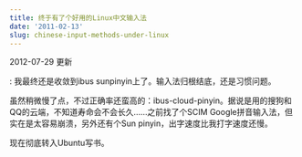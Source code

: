 ```yaml
---
title: 终于有了个好用的Linux中文输入法
date: '2011-02-13'
slug: chinese-input-methods-under-linux
---
```


2012-07-29 更新

:   我最终还是收敛到ibus sunpinyin上了。输入法归根结底，还是习惯问题。

虽然稍微慢了点，不过正确率还蛮高的：ibus-cloud-pinyin。据说是用的搜狗和QQ的云端，不知道寿命会不会长久……之前找了个SCIM Google拼音输入法，但实在是太容易崩溃，另外还有个Sun pinyin，出字速度比我打字速度还慢。

现在彻底转入Ubuntu写书。
